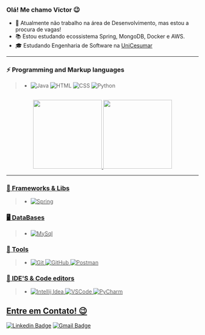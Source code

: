 ### Olá! Me chamo Victor 😉

- 🔭 Atualmente não trabalho na área de Desenvolvimento, mas estou a procura de vagas!
- 📚 Estou estudando ecossistema Spring, MongoDB, Docker e AWS.
- 🎓 Estudando Engenharia de Software na <a href="https://www.unicesumar.edu.br/home/">UniCesumar</a>

<hr>

### 

### ⚡ Programming and Markup languages

> * ![Java](https://img.shields.io/badge/-JAVA-181717?&logo=java&logoColor=FFFFFF) ![HTML](https://img.shields.io/badge/-HTML-181717?&logo=HTML5&logoColor=FFFFFF) ![CSS](https://img.shields.io/badge/-CSS-181717?&logo=css3&logoColor=FFFFFF) ![Python](https://img.shields.io/badge/-Python-181717?&logo=Python&logoColor=FFFFFF)

##
<div align="center">
  <a href="https://github.com/victorsousalima">
  <img height="180em" src="https://github-readme-stats.vercel.app/api?username=victorsousalima&show_icons=true&theme=dark&include_all_commits=true&count_private=true"/>
  <img height="180em" src="https://github-readme-stats.vercel.app/api/top-langs/?username=victorsousalima&layout=compact&langs_count=7&theme=dark"/>
</div>
<hr>
<div> 

### 🤖 Frameworks & Libs

> * ![Spring](https://img.shields.io/badge/-Spring-181717?&logo=Spring&logoColor=FFFFFF)


### 🖥 DataBases

> * ![MySql](https://img.shields.io/badge/-MySql-181717?&logo=MySQL&logoColor=FFFFFF)

### 🧰 Tools

> * ![Git](https://img.shields.io/badge/-Git-181717?&logo=git&logoColor=FFFFFF) ![GitHub](https://img.shields.io/badge/-GitHub-181717?&logo=GitHub&logoColor=FFFFFF) ![Postman](https://img.shields.io/badge/-Postman-181717?&logo=Postman&logoColor=FFFFFF) 

### 💚 IDE'S & Code editors

> * ![Intellij Idea](https://img.shields.io/badge/-Intellij-181717?&logo=IntellijIdea&logoColor=FFFFFF) ![VSCode](https://img.shields.io/badge/-VSCode-181717?&logo=Visual%20Studio%20Code&logoColor=FFFFFF) ![PyCharm](https://img.shields.io/badge/-PyCharm-181717?&logo=PyCharm&logoColor=FFFFFF)



## **Entre em Contato!** 😉
[![Linkedin Badge](https://img.shields.io/badge/-LinkedIn-blue?style=flat-square&logo=Linkedin&logoColor=white&link=https://www.linkedin.com/in/victor-sousa-lima/)](https://www.linkedin.com/in/victor-sousa-lima/)
 [![Gmail Badge](https://img.shields.io/badge/-Gmail-c14438?style=flat-square&logo=Gmail&logoColor=white&link=mailto:victorsousa16042005@gmail.com)](mailto:victorsousa16042005@gmail.com)
